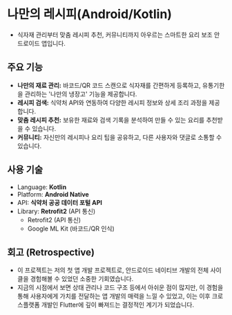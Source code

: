 # 나만의 레시피(Android/Kotlin)
- 식자재 관리부터 맞춤 레시피 추천, 커뮤니티까지 아우르는 스마트한 요리 보조 안드로이드 앱입니다.

## 주요 기능
- **나만의 재료 관리:**  바코드/QR 코드 스캔으로 식자재를 간편하게 등록하고, 유통기한을 관리하는 '나만의 냉장고' 기능을 제공합니다.
- **레시피 검색:** 식약처 API와 연동하여 다양한 레시피 정보와 상세 조리 과정을 제공합니다.
- **맞춤 레시피 추천:** 보유한 재료와 검색 기록을 분석하여 만들 수 있는 요리를 추천받을 수 있습니다.
- **커뮤니티:** 자신만의 레시피나 요리 팁을 공유하고, 다른 사용자와 댓글로 소통할 수 있습니다.

## 사용 기술
- Language: **Kotlin**
- Platform: **Android Native**
- API: **식약처 공공 데이터 포털 API**
- Library: **Retrofit2** (API 통신)
  - Retrofit2 (API 통신)
  - Google ML Kit (바코드/QR 인식)   

## 회고 (Retrospective)
- 이 프로젝트는 저의 첫 앱 개발 프로젝트로, 안드로이드 네이티브 개발의 전체 사이클을 경험해볼 수 있었던 소중한 기회였습니다.
- 지금의 시점에서 보면 상태 관리나 코드 구조 등에서 아쉬운 점이 많지만, 이 경험을 통해 사용자에게 가치를 전달하는 앱 개발의 매력을 느낄 수 있었고, 이는 이후 크로스플랫폼 개발인 Flutter에 깊이 빠져드는 결정적인 계기가 되었습니다.

